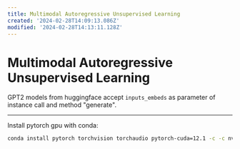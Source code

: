 ```yaml
---
title: Multimodal Autoregressive Unsupervised Learning
created: '2024-02-28T14:09:13.086Z'
modified: '2024-02-28T14:13:11.128Z'
---
```


# Multimodal Autoregressive Unsupervised Learning

GPT2 models from huggingface accept `inputs_embeds` as parameter of instance call and method "generate".

---

Install pytorch gpu with conda:

```bash
conda install pytorch torchvision torchaudio pytorch-cuda=12.1 -c -c nvidia
```
